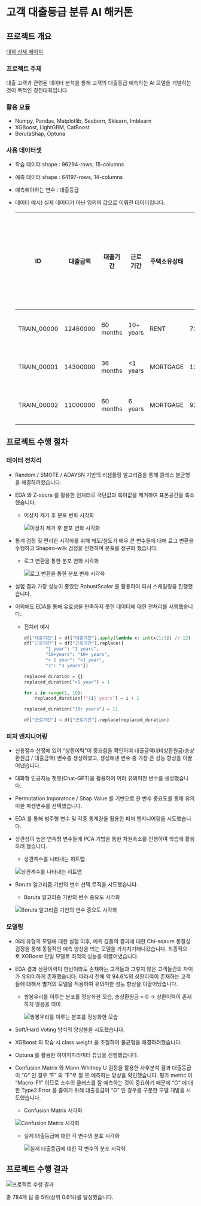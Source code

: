 # 고객 대출등급 분류 AI 해커톤

## 프로젝트 개요

[대회 상세 페이지](https://dacon.io/competitions/official/236214/overview/description)

### 프로젝트 주제

대출 고객과 관련된 데이터 분석을 통해 고객의 대출등급 예측하는 AI 모델을 개발하는 것이 목적인 경진대회입니다.

### 활용 모듈

- Numpy, Pandas, Matplotlib, Seaborn, Sklearn, Imblearn
- XGBoost, LightGBM, CatBoost
- BorutaShap, Optuna

### 사용 데이터셋

- 학습 데이터 shape : 96294-rows, 15-columns
- 예측 데이터 shape : 64197-rows, 14-columns
- 예측해야하는 변수 : 대출등급
- 데이터 예시) 실제 데이터가 아닌 임의의 값으로 이뤄진 데이터입니다.

    | ID | 대출금액 | 대출기간 | 근로기간 | 주택소유상태 | 연간소득 | 부채_대비_소득_비율 | 총계좌수 | 대출목적 | 최근_2년간_연체_횟수 | 총상환원금 | 총상환이자 | 총연체금액 | 연체계좌수 | 대출등급 |
    | --- | --- | --- | --- | --- | --- | --- | --- | --- | --- | --- | --- | --- | --- | --- |
    | TRAIN_00000 | 12460000 | 60 months | 10+ years | RENT | 72000000 | 19.90 | 15 | 부채 통합 | 0 | 0 | 0.0 | 0.0 | 0.0 | C |
    | TRAIN_00001 | 14300000 | 36 months | <1 years | MORTGAGE | 130000000 | 22.33 | 21 | 주택 개선 | 0 | 373572 | 234070.0 | 0.0 | 0.0 | B |
    | TRAIN_00002 | 11000000 | 60 months | 6 years | MORTGAGE | 92000000 | 8.60 | 14 | 부채 통합 | 0 | 928644 | 151944.0 | 0.0 | 0.0 | A |
    

## 프로젝트 수행 절차

### 데이터 전처리

- Random / SMOTE / ADAYSN 기반의 리샘플링 알고리즘을 통해 클래스 불균형을 해결하려했습니다.
- EDA 와 Z-socre 를 활용한 전처리로 극단값과 특이값을 제거하여 표본공간을 축소했습니다.
    - 이상치 제거 후 분포 변화 시각화
        
        ![이상치 제거 후 분포 변화 시각화](./docs/1.png)
        
- 통계 검정 및 편리한 시각화를 위해 왜도/첨도가 매우 큰 변수들에 대해 로그 변환을 수행하고 Shapiro-wilk 검정을 진행하며 분포를 정규화 했습니다.
    - 로그 변환을 통한 분포 변화 시각화
        
        ![로그 변환을 통한 분포 변화 시각화](./docs/2.png)
        
- 실험 결과 가장 성능이 좋았던 RobustScaler 를 활용하여 피처 스케일링을 진행했습니다.
- 이외에도 EDA를 통해 유효성을 만족하지 못한 데이터에 대한 전처리를 시행했습니다.
    - 전처리 예시
        
        ```python
        df["대출기간"] = df["대출기간"].apply(lambda x: int(x[1:3]) // 12)
        df["근로기간"] = df["근로기간"].replace({
                "1 year": "1 years",
                "10+years": "10+ years",
                "< 1 year": "<1 year",
                "3": "3 years"})
        
        replaced_duration = {}
        replaced_duration["<1 year"] = 1
        
        for i in range(1, 10):
            replaced_duration[f"{i} years"] = i + 1
        
        replaced_duration["10+ years"] = 11
        
        df["근로기간"] = df["근로기간"].replace(replaced_duration)
        ```
        

### 피처 엔지니어링

- 신용점수 산정에 있어 “상환이력”이 중요함을 확인하여 대출금액대비상환원금(총상환원금 / 대출금액) 변수를 생성하였고, 생성해낸 변수 중 가장 큰 성능 향상을 이끌어냈습니다.
- 대화형 인공지능 챗봇(Chat-GPT)을 활용하여 여러 유의미한 변수를 생성했습니다.
- Permutation Imporatnce / Shap Value 를 기반으로 한 변수 중요도를 통해 유의미한 파생변수를 선택했습니다.
- EDA 를 통해 범주형 변수 및 각종 통계량을 활용한 피처 엔지니어링을 시도했습니다.
- 상관성이 높은 연속형 변수들에 PCA 기법을 통한 차원축소를 진행하여 학습에 활용하려 했습니다.
    - 상관계수를 나타내는 히트맵
    
    ![상관계수를 나타내는 히트맵](./docs/3.png)
    
- Boruta 알고리즘 기반의 변수 선택 로직을 시도했습니다.
    - Boruta 알고리즘 기반의 변수 중요도 시각화
    
    ![Boruta 알고리즘 기반의 변수 중요도 시각화](./docs/4.png)
    

### 모델링

- 여러 유형의 모델에 대한 실험 이후, 예측 값들의 결과에 대한 Chi-sqaure 동질성 검정을 통해 동질적인 예측 양상을 띄는 모델을 가지치기해나갔습니다. 최종적으로 XGBoost 단일 모델로 최적의 성능을 이끌어냈습니다.
- EDA 결과 상환이력이 한번이라도 존재하는 고객들과 그렇지 않은 고객들간의 차이가 유의미하게 존재했습니다. 따라서 전체 약 94.6%의 상환이력이 존재하는 고객들에 대해서 별개의 모델을 적용하여 유의미한 성능 향상을 이끌어냈습니다.
    - 쌍봉우리를 이루는 분포를 정상화한 모습, 총상환원금 = 0 → 상환이력이 존재하지 않음을 의미
        
        ![쌍봉우리를 이루는 분포를 정상화한 모습](./docs/5.png)
        
- Soft/Hard Voting 방식의 앙상블을 시도했습니다.
- XGBoost 의 학습 시 class weight 을 조절하여 불균형을 해결하려했습니다.
- Optuna 를 활용한 하이퍼파라미터 튜닝을 진행했습니다.
- Confusion Matrix 와 Mann-Whitney U 검정을 활용한 사후분석 결과 대출등급이 “G” 인 경우 “F” 와 “E”로 잘 못 예측하는 양상을 확인했습니다. 평가 metric 이 “Macro-F1” 이므로 소수의 클래스를 잘 예측하는 것이 중요하기 때문에 “G” 에 대한 Type2 Error 를 줄이기 위해 대출등급이 “G” 인 경우를 구분한 모델 개발을 시도했습니다.
    - Confusion Matrix 시각화
    
    ![Confusion Matrix 시각화](./docs/6.png)
    
    - 실제 대출등급에 대한 각 변수의 분포 시각화
        
        ![실제 대출등급에 대한 각 변수의 분포 시각화](./docs/7.png)
        

## 프로젝트 수행 결과

![프로젝트 수행 결과](./docs/8.png)

총 784개 팀 중 5위(상위 0.6%)를 달성했습니다.